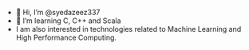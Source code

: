- 👋 Hi, I’m @syedazeez337
- 👀 I’m learning C, C++ and Scala
- I am also interested in technologies related to Machine Learning and High Performance Computing.

<!---
syedazeez337/syedazeez337 is a ✨ special ✨ repository because its `README.md` (this file) appears on your GitHub profile.
You can click the Preview link to take a look at your changes.
--->
